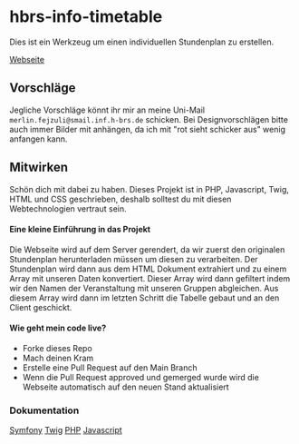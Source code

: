 # hbrs-info-timetable

Dies ist ein Werkzeug um einen individuellen Stundenplan zu erstellen.

[Webseite](https://hbrs-inf-stundenplan.herokuapp.com/)

## Vorschläge

Jegliche Vorschläge könnt ihr mir an meine Uni-Mail
`merlin.fejzuli@smail.inf.h-brs.de` schicken.
Bei Designvorschlägen bitte auch immer Bilder mit anhängen, da ich mit "rot sieht schicker aus" wenig anfangen kann.

## Mitwirken
Schön dich mit dabei zu haben. Dieses Projekt ist in PHP, Javascript, Twig, HTML und CSS geschrieben,
deshalb solltest du mit diesen Webtechnologien vertraut sein.

#### Eine kleine Einführung in das Projekt

Die Webseite wird auf dem Server gerendert, da wir zuerst den originalen Stundenplan herunterladen müssen um diesen zu verarbeiten.
Der Stundenplan wird dann aus dem HTML Dokument extrahiert und zu einem Array mit unseren Daten konvertiert.
Dieser Array wird dann gefiltert indem wir den Namen der Veranstaltung mit unseren Gruppen abgleichen.
Aus diesem Array wird dann im letzten Schritt die Tabelle gebaut und an den Client geschickt.

#### Wie geht mein code live?

- Forke dieses Repo
- Mach deinen Kram
- Erstelle eine Pull Request auf den Main Branch
- Wenn die Pull Request approved und gemerged wurde wird die Webseite automatisch auf den neuen Stand aktualisiert

### Dokumentation

[Symfony](https://symfony.com/doc/current/index.html)
[Twig](https://twig.symfony.com/doc/2.x/)
[PHP](https://www.php.net/docs.php)
[Javascript](https://developer.mozilla.org/de/docs/Web/JavaScript/Reference)
